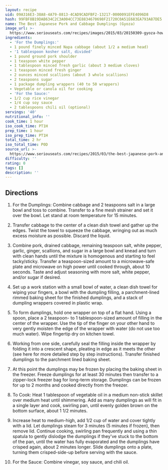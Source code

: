 ```yaml
---
layout: recipe
uid: 09A316E3-38A8-4A79-8813-4CAD9CADFBF2-13217-0000091EFE4096D8
hash: 99FBF8B19DAB634C2C3A004CC73E8834670698F21720C0A51E683EA793A87DE5
name: The Best Japanese Pork and Cabbage Dumplings (Gyoza)
image_url: >-
  https://www.seriouseats.com/recipes/images/2015/03/20150309-gyoza-how-to-japanese-dumpling-recipe-01-200x150.jpg
ingredients:
  - 'For the Dumplings:'
  - 1 pound finely minced Napa cabbage (about 1/2 a medium head)
  - '1 tablespoon kosher salt, divided'
  - 1 pound ground pork shoulder
  - 1 teaspoon white pepper
  - 1 tablespoon minced fresh garlic (about 3 medium cloves)
  - 1 teaspoon minced fresh ginger
  - 2 ounces minced scallions (about 3 whole scallions)
  - 2 teaspoons sugar
  - 1 package dumpling wrappers (40 to 50 wrappers)
  - Vegetable or canola oil for cooking
  - 'For the Sauce:'
  - 1/2 cup rice vinegar
  - 1/4 cup soy sauce
  - 2 tablespoons chili oil (optional)
servings: '40'
nutritional_info: ''
cook_time: 1 hour
iso_cook_time: PT1H
prep_time: 1 hour
iso_prep_time: PT1H
total_time: 2 hr
iso_total_time: P0D
source_url: >-
  https://www.seriouseats.com/recipes/2015/03/the-best-japanese-pork-and-cabbage-dumplings-gyoza-recipe.html
difficulty: ''
rating: 0
tags: []
description: ''
---
```

## Directions

1. For the Dumplings: Combine cabbage and 2 teaspoons salt in a large bowl and toss to combine. Transfer to a fine mesh strainer and set it over the bowl. Let stand at room temperature for 15 minutes.

2. Transfer cabbage to the center of a clean dish towel and gather up the edges. Twist the towel to squeeze the cabbage, wringing out as much excess moisture as possible. Discard the liquid.

3. Combine pork, drained cabbage, remaining teaspoon salt, white pepper, garlic, ginger, scallions, and sugar in a large bowl and knead and turn with clean hands until the mixture is homogenous and starting to feel tacky/sticky. Transfer a teaspoon-sized amount to a microwave-safe plate and microwave on high power until cooked through, about 10 seconds. Taste and adjust seasoning with more salt, white pepper, and/or sugar if desired.

4. Set up a work station with a small bowl of water, a clean dish towel for wiping your fingers, a bowl with the dumpling filling, a parchment-lined rimmed baking sheet for the finished dumplings, and a stack of dumpling wrappers covered in plastic wrap.

5. To form dumplings, hold one wrapper on top of a flat hand. Using a spoon, place a 2 teaspoon- to 1 tablespoon-sized amount of filling in the center of the wrapper. Use the tip of the finger on your other hand to very gently moisten the edge of the wrapper with water (do not use too much water). Wipe fingertip dry on kitchen towel.

6. Working from one side, carefully seal the filling inside the wrapper by folding it into a crescent shape, pleating in edge as it meets the other (see here for more detailed step by step instructions). Transfer finished dumplings to the parchment lined baking sheet.

7. At this point the dumplings may be frozen by placing the baking sheet in the freezer. Freeze dumplings for at least 30 minutes then transfer to a zipper-lock freezer bag for long-term storage. Dumplings can be frozen for up to 2 months and cooked directly from the freezer.

8. To Cook: Heat 1 tablespoon of vegetable oil in a medium non-stick skillet over medium heat until shimmering. Add as many dumplings as will fit in a single layer and cook, swirling pan, until evenly golden brown on the bottom surface, about 1 1/2 minutes.

9. Increase heat to medium-high, add 1/2 cup of water and cover tightly with a lid. Let dumplings steam for 3 minutes (5 minutes if frozen), then remove lid. Continue cooking, swirling pan frequently and using a thin spatula to gently dislodge the dumplings if they've stuck to the bottom of the pan, until the water has fully evaporated and the dumplings have crisped again, about 2 minutes longer. Slide dumplings onto a plate, turning them crisped-side-up before serving with the sauce.

10. For the Sauce: Combine vinegar, soy sauce, and chili oil.
